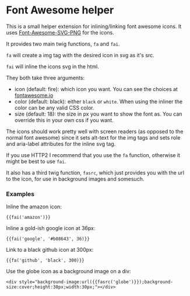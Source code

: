 Font Awesome helper
===================

This is a small helper extension for inlining/linking font awesome icons. It uses [Font-Awesome-SVG-PNG](https://github.com/encharm/Font-Awesome-SVG-PNG) for the icons.

It provides two main twig functions, `fa` and `fai`.

`fa` will create a img tag with the desired icon in svg as it's src.

`fai` will inline the icons svg in the html.

They both take three arguments:

* icon (default: fire): which icon you want. You can see the choices at [fontawesome.io](http://fontawesome.io)
* color (default: black): either `black` or `white`. When using the inliner the color can be any valid CSS color.
* size (default: 18): the size in px you want to show the font as. You can override this in your own css if you want.

The icons should work pretty well with screen readers (as opposed to the normal font awesome) since it sets alt-text for the img tags and sets role and aria-label attributes for the inline svg tag.

If you use HTTP2 I recommend that you use the `fa` function, otherwise it might be best to use `fai`.

It also has a third twig function, `fasrc`, which just provides you with the url to the icon, for use in background images and somesuch.

### Examples

Inline the amazon icon:

`{{fai('amazon')}}`

Inline a gold-ish google icon at 36px:

`{{fai('google', '#b08643', 36)}}`

Link to a black github icon at 300px:

`{{fa('github', 'black', 300)}}`

Use the globe icon as a background image on a div:

`<div style="background-image:url({{fasrc('globe')}});background-size:cover;height:30px;width:30px;"></div>`